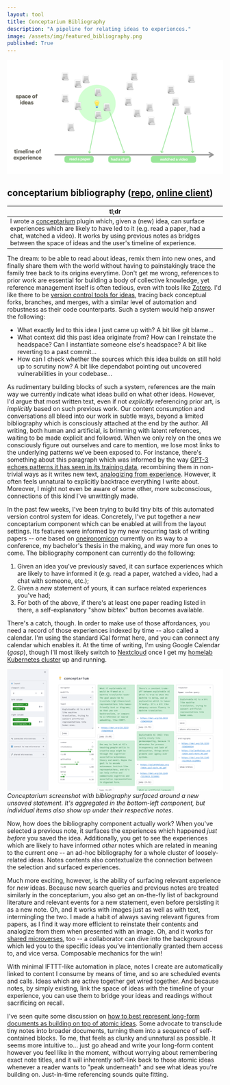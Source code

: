 ```yaml
---
layout: tool
title: Conceptarium Bibliography
description: "A pipeline for relating ideas to experiences."
image: /assets/img/featured_bibliography.png
published: True
---
```


![](/assets/img/featured_bibliography.png)

## conceptarium bibliography ([repo](https://github.com/paulbricman/conceptarium), [online client](https://huggingface.co/spaces/paulbricman/conceptarium))

| tl;dr                                                                                                                                                                                                                                                                                                            |
| ---------------------------------------------------------------------------------------------------------------------------------------------------------------------------------------------------------------------------------------------------------------------------------------------------------------- |
| I wrote a [conceptarium](/thoughtware/conceptarium) plugin which, given a (new) idea, can surface experiences which are likely to have led to it (e.g. read a paper, had a chat, watched a video). It works by using previous notes as bridges between the space of ideas and the user's timeline of experience. |

The dream: to be able to read about ideas, remix them into new ones, and finally share them with the world without having to painstakingly trace the family tree back to its origins everytime. Don't get me wrong, references to prior work are essential for building a body of collective knowledge, yet reference management itself is often tedious, even with tools like [Zotero](https://www.zotero.org/). I'd like there to be [version control tools for ideas](https://www.git-scm.com/docs/git-blame), tracing back conceptual forks, branches, and merges, with a similar level of automation and robustness as their code counterparts. Such a system would help answer the following:

- What exactly led to this idea I just came up with? A bit like git blame...
- What context did this past idea originate from? How can I reinstate the headspace? Can I instantiate someone else's headspace? A bit like reverting to a past commit...
- How can I check whether the sources which this idea builds on still hold up to scrutiny now? A bit like dependabot pointing out uncovered vulnerabilities in your codebase...

As rudimentary building blocks of such a system, references are the main way we currently indicate what ideas build on what other ideas. However, I'd argue that most written text, even if not _explicitly_ referencing prior art, is _implicitly_ based on such previous work. Our content consumption and conversations all bleed into our work in subtle ways, beyond a limited bibliography which is consciously attached at the end by the author. All writing, both human and artificial, is brimming with latent references, waiting to be made explicit and followed. When we only rely on the ones we consciously figure out ourselves and care to mention, we lose most links to the underlying patterns we've been exposed to. For instance, there's something about this paragraph which was informed by the way [GPT-3 echoes patterns it has seen in its training data](/reflections/humane-transhumanism), recombining them in non-trivial ways as it writes new text, [analogizing from experience](/reflections/cognitive-melting-pot). However, it often feels unnatural to explicitly backtrace everything I write about. Moreover, I might not even be aware of some other, more subconscious, connections of this kind I've unwittingly made.

In the past few weeks, I've been trying to build tiny bits of this automated version control system for ideas. Concretely, I've put together a new conceptarium component which can be enabled at will from the layout settings. Its features were informed by my new recurring task of writing papers -- one based on [oneironomicon](/thoughtware/oneironomicon) currently on its way to a conference, my bachelor's thesis in the making, and way more fun ones to come. The bibliography component can currently do the following:

1. Given an idea you've previously saved, it can surface experiences which are likely to have informed it (e.g. read a paper, watched a video, had a chat with someone, etc.);
2. Given a _new_ statement of yours, it can surface related experiences you've had;
3. For both of the above, if there's at least one paper reading listed in there, a self-explanatory "show bibtex" button becomes available.

There's a catch, though. In order to make use of those affordances, you need a record of those experiences indexed by time -- also called a calendar. I'm using the standard iCal format here, and you can connect any calendar which enables it. At the time of writing, I'm using Google Calendar (_gasp_), though I'll most likely switch to [Nextcloud](https://nextcloud.com/) once I get my [homelab Kubernetes cluster](/lifelong-learning) up and running.

![](/assets/img/bibliography_screenshot.png)
_Conceptarium screenshot with bibliography surfaced around a new unsaved statement. It's aggregated in the bottom-left component, but individual items also show up under their respective notes._

Now, how does the bibliography component actually work? When you've selected a previous note, it surfaces the experiences which happened _just before_ you saved the idea. Additionally, you get to see the experiences which are likely to have informed _other_ notes which are related in meaning to the current one -- an ad-hoc bibliography for a whole cluster of loosely-related ideas. Notes contents also contextualize the connection between the selection and surfaced experiences.

Much more exciting, however, is the ability of surfacing relevant experience for _new_ ideas. Because new search queries and previous notes are treated similarly in the conceptarium, you also get an on-the-fly list of background literature and relevant events for a new statement, even before persisting it as a new note. Oh, and it works with images just as well as with text, intermingling the two. I made a habit of always saving relevant figures from papers, as I find it way more efficient to reinstate their contents and analogize from them when presented with an image. Oh, and it works for [shared microverses](/reflections/sharing-searches), too -- a collaborator can dive into the background which led you to the specific ideas you've intentionally granted them access to, and vice versa. Composable mechanics for the win!

With minimal IFTTT-like automation in place, notes I create are automatically linked to content I consume by means of time, and so are scheduled events and calls. Ideas which are active together get wired together. And because notes, by simply existing, link the space of ideas with the timeline of your experience, you can use them to bridge your ideas and readings without sacrificing on recall.

I've seen quite some discussion on [how to best represent long-form documents as building on top of atomic ideas](https://subconscious.substack.com/p/block-reference-mechanisms?s=r). Some advocate to transclude tiny notes into broader documents, turning them into a sequence of self-contained blocks. To me, that feels as clunky and unnatural as possible. It seems more intuitive to... just go ahead and write your long-form content however you feel like in the moment, without worrying about remembering exact note titles, and it will inherently soft-link back to those atomic ideas whenever a reader wants to "peak underneath" and see what ideas you're building on. Just-in-time referencing sounds quite fitting.
